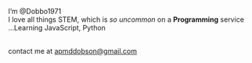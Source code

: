 I’m @Dobbo1971 <br>
I love all things STEM, which is *so uncommon* on a <b>Programming</b> service<br>
...Learning JavaScript, Python<br><br>

contact me at apmddobson@gmail.com

<!---
Dobbo1971/Dobbo1971 is a ✨ special ✨ repository because its `README.md` (this file) appears on your GitHub profile.
You can click the Preview link to take a look at your changes.
--->
